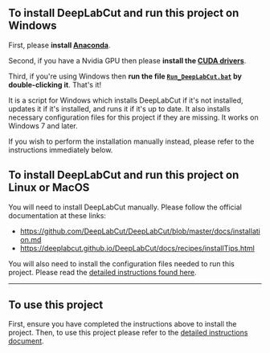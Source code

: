 To install DeepLabCut and run this project on Windows
-----------------------------------------------------
First, please **install [Anaconda](https://docs.conda.io/en/latest/miniconda.html)**.

Second, if you have a Nvidia GPU then please **install the [CUDA drivers](https://developer.nvidia.com/cuda-downloads)**.

Third, if you're using Windows then **run the file [`Run_DeepLabCut.bat`](Run_DeepLabCut.bat) by double-clicking it**. That's it!

It is a script for Windows which installs DeepLabCut if it's not installed, updates it if it's installed, and runs it if it's up to date. It also installs necessary configuration files for this project if they are missing. It works on Windows 7 and later.

If you wish to perform the installation manually instead, please refer to the instructions immediately below.


To install DeepLabCut and run this project on Linux or MacOS
------------------------------------------------------------
You will need to install DeepLabCut manually. Please follow the official documentation at these links:
 - https://github.com/DeepLabCut/DeepLabCut/blob/master/docs/installation.md
 - https://deeplabcut.github.io/DeepLabCut/docs/recipes/installTips.html

You will also need to install the configuration files needed to run this project. Please read the [detailed instructions found here](../INSTRUCTIONS.md#wheres-the-configyaml-files).

-------------------
To use this project
-------------------
First, ensure you have completed the instructions above to install the project. Then, to use this project please refer to the [detailed instructions document](../INSTRUCTIONS.md).
